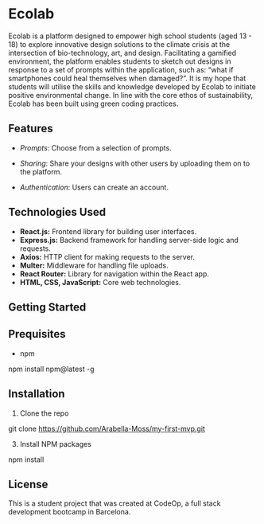 # Ecolab

Ecolab is a platform designed to empower high school students (aged 13 - 18) to explore innovative design solutions to the climate crisis at the intersection of bio-technology, art, and design. Facilitating a gamified environment, the platform enables students to sketch out designs in response to a set of prompts within the application, such as: “what if smartphones could heal themselves when damaged?”. It is my hope that students will utilise the skills and knowledge developed by Ecolab to initiate positive environmental change. In line with the core ethos of sustainability, Ecolab has been built using green coding practices.



## Features

- *Prompts*: Choose from a selection of prompts. 

- *Sharing*: Share your designs with other users by uploading them on to the platform.

- *Authentication*: Users can create an account.
 

## Technologies Used

- **React.js:** Frontend library for building user interfaces.
- **Express.js:** Backend framework for handling server-side logic and requests.
- **Axios:** HTTP client for making requests to the server.
- **Multer:** Middleware for handling file uploads.
- **React Router:** Library for navigation within the React app.
- **HTML, CSS, JavaScript:** Core web technologies.


## Getting Started

## Prequisites 

- npm
  
npm install npm@latest -g

## Installation

1. Clone the repo
   
git clone https://github.com/Arabella-Moss/my-first-mvp.git

3. Install NPM packages
   
npm install

## License
This is a student project that was created at CodeOp, a full stack development bootcamp in Barcelona.



  








